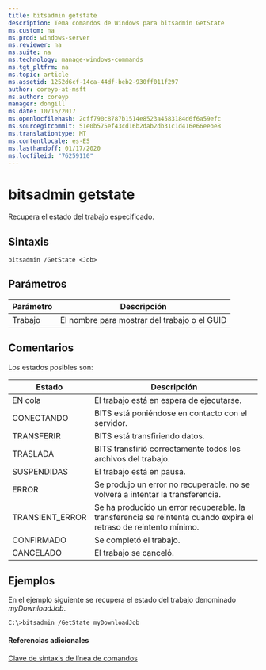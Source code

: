 ```yaml
---
title: bitsadmin getstate
description: Tema comandos de Windows para bitsadmin GetState
ms.custom: na
ms.prod: windows-server
ms.reviewer: na
ms.suite: na
ms.technology: manage-windows-commands
ms.tgt_pltfrm: na
ms.topic: article
ms.assetid: 1252d6cf-14ca-44df-beb2-930ff011f297
author: coreyp-at-msft
ms.author: coreyp
manager: dongill
ms.date: 10/16/2017
ms.openlocfilehash: 2cff790c8787b1514e8523a4583184d6f6a59efc
ms.sourcegitcommit: 51e0b575ef43cd16b2dab2db31c1d416e66eebe8
ms.translationtype: MT
ms.contentlocale: es-ES
ms.lasthandoff: 01/17/2020
ms.locfileid: "76259110"
---
```

# <a name="bitsadmin-getstate"></a>bitsadmin getstate


Recupera el estado del trabajo especificado.

## <a name="syntax"></a>Sintaxis

```
bitsadmin /GetState <Job>
```

## <a name="parameters"></a>Parámetros

| Parámetro | Descripción |
| --------- | ----------- |
|    Trabajo    | El nombre para mostrar del trabajo o el GUID |

## <a name="remarks"></a>Comentarios

Los estados posibles son:

|      Estado      | Descripción |
| --------------- | ----------- |
| EN cola          | El trabajo está en espera de ejecutarse. |
| CONECTANDO      | BITS está poniéndose en contacto con el servidor. |
| TRANSFERIR    | BITS está transfiriendo datos. |
| TRASLADA     | BITS transfirió correctamente todos los archivos del trabajo. |
| SUSPENDIDAS       | El trabajo está en pausa. |
| ERROR           | Se produjo un error no recuperable. no se volverá a intentar la transferencia. |
| TRANSIENT_ERROR | Se ha producido un error recuperable. la transferencia se reintenta cuando expira el retraso de reintento mínimo. |
| CONFIRMADO    | Se completó el trabajo. |
| CANCELADO        | El trabajo se canceló. |

## <a name="BKMK_examples"></a>Ejemplos

En el ejemplo siguiente se recupera el estado del trabajo denominado *myDownloadJob*.

```
C:\>bitsadmin /GetState myDownloadJob
```

#### <a name="additional-references"></a>Referencias adicionales

[Clave de sintaxis de línea de comandos](command-line-syntax-key.md)

